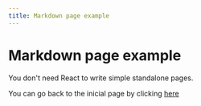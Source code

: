 ```yaml
---
title: Markdown page example
---
```


# Markdown page example

You don't need React to write simple standalone pages.

You can go back to the inicial page by clicking [here](https://a84801.github.io/oficina-rodas-pneus/)